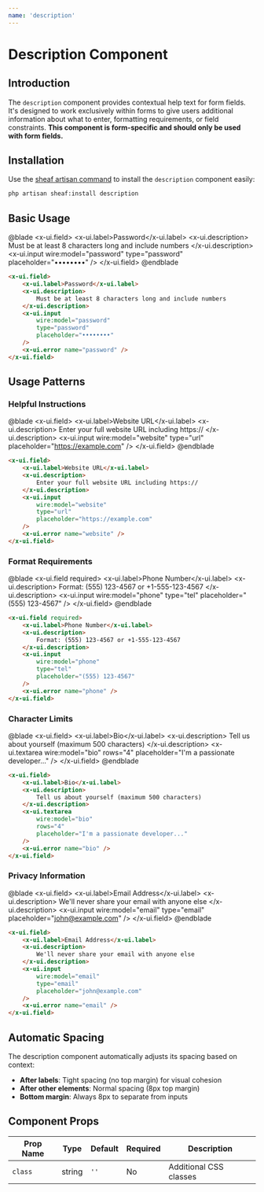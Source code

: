 ```yaml
---
name: 'description'
---
```


# Description Component

## Introduction

The `description` component provides contextual help text for form fields. It's designed to work exclusively within forms to give users additional information about what to enter, formatting requirements, or field constraints. **This component is form-specific and should only be used with form fields.**

## Installation

Use the [sheaf artisan command](/docs/guides/installation#content-component-management) to install the `description` component easily:

```bash
php artisan sheaf:install description
```


## Basic Usage

@blade
<x-demo class="flex justify-center">
    <x-ui.field>
        <x-ui.label>Password</x-ui.label>
        <x-ui.description>
            Must be at least 8 characters long and include numbers
        </x-ui.description>
        <x-ui.input 
            wire:model="password" 
            type="password"
            placeholder="••••••••"
        />
    </x-ui.field>
</x-demo>
@endblade

```html
<x-ui.field>
    <x-ui.label>Password</x-ui.label>
    <x-ui.description>
        Must be at least 8 characters long and include numbers
    </x-ui.description>
    <x-ui.input 
        wire:model="password" 
        type="password"
        placeholder="••••••••"
    />
    <x-ui.error name="password" />
</x-ui.field>
```

## Usage Patterns

### Helpful Instructions

@blade
<x-demo class="flex justify-center">
    <x-ui.field>
        <x-ui.label>Website URL</x-ui.label>
        <x-ui.description>
            Enter your full website URL including https://
        </x-ui.description>
        <x-ui.input 
            wire:model="website" 
            type="url"
            placeholder="https://example.com"
        />
    </x-ui.field>
</x-demo>
@endblade

```html
<x-ui.field>
    <x-ui.label>Website URL</x-ui.label>
    <x-ui.description>
        Enter your full website URL including https://
    </x-ui.description>
    <x-ui.input 
        wire:model="website" 
        type="url"
        placeholder="https://example.com"
    />
    <x-ui.error name="website" />
</x-ui.field>
```

### Format Requirements

@blade
<x-demo class="flex justify-center">
    <x-ui.field required>
        <x-ui.label>Phone Number</x-ui.label>
        <x-ui.description>
            Format: (555) 123-4567 or +1-555-123-4567
        </x-ui.description>
        <x-ui.input 
            wire:model="phone" 
            type="tel"
            placeholder="(555) 123-4567"
        />
    </x-ui.field>
</x-demo>
@endblade

```html
<x-ui.field required>
    <x-ui.label>Phone Number</x-ui.label>
    <x-ui.description>
        Format: (555) 123-4567 or +1-555-123-4567
    </x-ui.description>
    <x-ui.input 
        wire:model="phone" 
        type="tel"
        placeholder="(555) 123-4567"
    />
    <x-ui.error name="phone" />
</x-ui.field>
```

### Character Limits

@blade
<x-demo class="flex justify-center">
    <x-ui.field>
        <x-ui.label>Bio</x-ui.label>
        <x-ui.description>
            Tell us about yourself (maximum 500 characters)
        </x-ui.description>
        <x-ui.textarea 
            wire:model="bio" 
            rows="4"
            placeholder="I'm a passionate developer..."
        />
    </x-ui.field>
</x-demo>
@endblade

```html
<x-ui.field>
    <x-ui.label>Bio</x-ui.label>
    <x-ui.description>
        Tell us about yourself (maximum 500 characters)
    </x-ui.description>
    <x-ui.textarea 
        wire:model="bio" 
        rows="4"
        placeholder="I'm a passionate developer..."
    />
    <x-ui.error name="bio" />
</x-ui.field>
```

### Privacy Information

@blade
<x-demo class="flex justify-center">
    <x-ui.field>
        <x-ui.label>Email Address</x-ui.label>
        <x-ui.description>
            We'll never share your email with anyone else
        </x-ui.description>
        <x-ui.input 
            wire:model="email" 
            type="email"
            placeholder="john@example.com"
        />
    </x-ui.field>
</x-demo>
@endblade

```html
<x-ui.field>
    <x-ui.label>Email Address</x-ui.label>
    <x-ui.description>
        We'll never share your email with anyone else
    </x-ui.description>
    <x-ui.input 
        wire:model="email" 
        type="email"
        placeholder="john@example.com"
    />
    <x-ui.error name="email" />
</x-ui.field>
```

## Automatic Spacing

The description component automatically adjusts its spacing based on context:

- **After labels**: Tight spacing (no top margin) for visual cohesion
- **After other elements**: Normal spacing (8px top margin)
- **Bottom margin**: Always 8px to separate from inputs

## Component Props

| Prop Name | Type | Default | Required | Description |
|-----------|------|---------|----------|-------------|
| `class` | string | `''` | No | Additional CSS classes |

